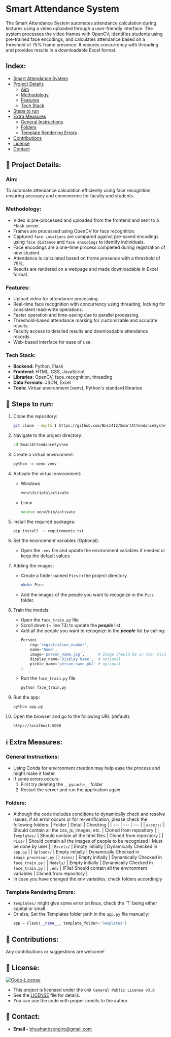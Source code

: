 # Smart Attendance System
The Smart Attendance System automates attendance calculation during lectures using a video uploaded through a user-friendly interface. The system processes the video frames with OpenCV, identifies students using pre-trained face encodings, and calculates attendance based on a threshold of 75% frame presence. It ensures concurrency with threading and provides results in a downloadable Excel format.


## Index:
- [Smart Attendance System](#smart-attendance-system)
- [Project Details](#-project-details)
    - [Aim](#aim)
    - [Methodology](#methodology)
    - [Features](#features)
    - [Tech Stack](#tech-stack)
- [Steps to run](#-steps-to-run)
- [Extra Measures](#ℹ️-extra-measures)
    - [General Instructions](#general-instructions)
    - [Folders](#folders)
    - [Template Rendering Errors](#template-rendering-errors)
- [Contributions](#-contributions)
- [License](#-license)
- [Contact](#-contact)


## 🎯 Project Details:
### Aim:
To automate attendance calculation efficiently using face recognition, ensuring accuracy and convenience for faculty and students.

### Methodology:
+ Video is pre-processed and uploaded from the frontend and sent to a Flask server.
+ Frames are processed using OpenCV for face recognition.
+ Captured `face Locations` are compared against pre-saved encodings using `face distance` and `face encodings` to identify individuals.
+ Face encodings are a one-time process completed during registration of new student.
+ Attendance is calculated based on frame presence with a threshold of 75%.
+ Results are rendered on a webpage and made downloadable in Excel format.

### Features:
+ Upload video for attendance processing.
+ Real-time face recognition with concurrency using threading, locking for consistent read-write operations.
+ Faster operation and time-saving due to parallel processing. 
+ Threshold-based attendance marking for customizable and accurate results.
+ Faculty access to detailed results and downloadable attendance records.
+ Web-based interface for ease of use.

### Tech Stack:
+ **Backend:** Python, Flask
+ **Frontend:** HTML, CSS, JavaScript
+ **Libraries:** OpenCV, face_recognition, threading
+ **Data Formats:** JSON, Excel
+ **Tools:** Virtual environment (venv), Python's standard libraries


## 🚀 Steps to run:

1. Clone the repository:
    ```bash
    git clone --depth 1 https://github.com/Bbs1412/SmartAttendanceSystem
    ```
    
1. Navigate to the project directory:
    ```bash
    cd SmartAttendanceSystem
    ```

1. Create a virtual environment:
    ```bash
    python -m venv venv
    ```

1. Activate the virtual environment:
    - Windows
        ```bash
        venv\Scripts\activate
        ```
    - Linux
        ```bash
        source venv/bin/activate
        ```

1. Install the required packages:
    ```bash
    pip install -r requirements.txt
    ```

1. Set the environment variables (Optional):
    - Open the `.env` file and update the environment variables if needed or keep the default values

1. Adding the images:
    - Create a folder named `Pics` in the project directory
        ```bash
        mkdir Pics
        ```
    - Add the images of the people you want to recognize in the `Pics` folder.
    
1. Train the models:
    - Open the `face_train.py` file
    - Scroll down (~ line 73) to update the ***people*** list
    - Add all the people you want to recognize in the ***people*** list by calling:
        ```Python
        Person(
            reg='registration_number',
            name='Name',
            image='person_name.jpg',      # Image should be in the 'Pics' folder
            display_name='Display Name',  # optional
            pickle_name='person_name.pkl' # optional
        )
        ```
    - Run the `face_train.py` file
        ```bash
        python face_train.py
        ```

1. Run the app:
    ```bash
    python app.py
    ```

1. Open the browser and go to the following URL (default):
    ```URL
    http://localhost:5000
    ```


## ℹ️ Extra Measures:

### General Instructions:
- Using Conda for environment creation may help ease the process and might make it faster.
- If some errors occurs:
    1. First try deleting the `__pycache__` folder
    1. Restart the server and run the application again.

### Folders:
- Although the code includes conditions to dynamically check and resolve issues, if an error occurs or for re-verification, please check the following folders:
    | Folder | Detail | Checking |
    | --- | --- | --- |
    | `assets/` | Should contain all the css, js, images, etc. | Cloned from repository |
    | `Templates/` | Should contain all the html files | Cloned from repository |
    | `Pics/` | Should contain all the images of people to be recognized | Must be done by user |
    | `Excels/` | Empty initially | Dynamically Checked in `app.py` |
    | `Uploads/` | Empty initially | Dynamically Checked in `image_processor.py` |
    | `Jsons/` | Empty initially | Dynamically Checked in `face_train.py` |
    | `Models/` | Empty initially | Dynamically Checked in `face_train.py` |
    | `.env` | (File) Should contain all the environment variables | Cloned from repository |
- In case you have changed the env variables, check folders accordingly

### Template Rendering Errors:
- `Templates/` might give some error on linux, check the 'T' being either capital or small
- Or else, Set the Templates folder path in the `app.py` file manually:
    ```Python
    app = Flask(__name__, template_folder='Templates')
    ```


## 🤝 Contributions:
   Any contributions or suggestions are welcome! 


## 📜 License: 
[![Code-License](https://img.shields.io/badge/License%20-GNU%20--%20GPL%20v3.0-blue.svg)](https://www.gnu.org/licenses/gpl-3.0)
- This project is licensed under the `GNU General Public License v3.0`
- See the [LICENSE](LICENSE) file for details.
- You can use the code with proper credits to the author.


## 📧 Contact:
- **Email -** [bhushanbsongire@gmail.com](mailto:bhushanbsongire@gmail.com)
